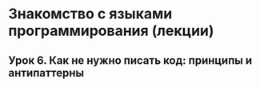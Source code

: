 # Знакомство с языками программирования (лекции)

## Урок 6. Как не нужно писать код: принципы и антипаттерны
